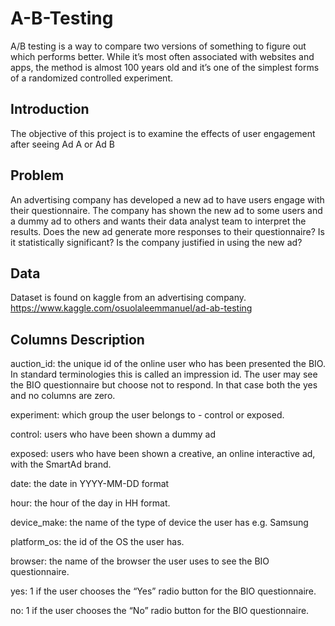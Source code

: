 # A-B-Testing

A/B testing is a way to compare two versions of something to figure out which performs better. While it’s most often associated with websites and apps, the method is almost 100 years old and it’s one of the simplest forms of a randomized controlled experiment.


## Introduction

The objective of this project is to examine the effects of user engagement after seeing Ad A or Ad B

## Problem

An advertising company has developed a new ad to have users engage with their questionnaire. The company has shown the new ad to some users and a dummy ad to others and wants their data analyst team to interpret the results. Does the new ad generate more responses to their questionnaire? Is it statistically significant? Is the company justified in using the new ad?

## Data

Dataset is found on kaggle from an advertising company. https://www.kaggle.com/osuolaleemmanuel/ad-ab-testing

## Columns Description

auction_id: the unique id of the online user who has been presented the BIO. In standard terminologies this is called an impression id. The user may see the BIO questionnaire but choose not to respond. In that case both the yes and no columns are zero.

experiment: which group the user belongs to - control or exposed.

control: users who have been shown a dummy ad

exposed: users who have been shown a creative, an online interactive ad, with the SmartAd brand.

date: the date in YYYY-MM-DD format

hour: the hour of the day in HH format.

device_make: the name of the type of device the user has e.g. Samsung

platform_os: the id of the OS the user has.

browser: the name of the browser the user uses to see the BIO questionnaire.

yes: 1 if the user chooses the “Yes” radio button for the BIO questionnaire.

no: 1 if the user chooses the “No” radio button for the BIO questionnaire.
